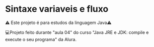 # Sintaxe variaveis e fluxo

:warning: Este projeto é para estudos da linguagem Java:warning:

:computer:Projeto feito durante "aula 04" do curso "Java JRE e JDK: compile e execute o seu programa" da Alura.
